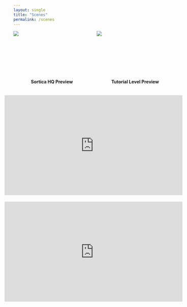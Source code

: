 ```yaml
---
layout: single
title: "Scenes"
permalink: /scenes
---
```


<!-- Escenas A-Frame -->
<script src="https://aframe.io/releases/1.2.0/aframe.min.js"></script>
<div style="display: flex; flex-wrap: wrap; gap: 20px; justify-content: center; margin-bottom: 40px;">

  <!-- Escena 1 -->
  <div style="flex: 1 1 45%; max-width: 600px; display: flex; flex-direction: column; align-items: center;">
    <div style="position: relative; width: 100%; padding-top: 56.25%;">
      <a-scene embedded style="position: absolute; top: 0; left: 0; width: 100%; height: 100%;">
        <a-assets>
          <img id="VR_Sortica" src="{{ '/assets/scenes/sortica_hq.png' | relative_url }}">
        </a-assets>
        <a-sky src="#VR_Sortica"></a-sky>
        <a-camera position="0 0 0" fov="90"></a-camera>
      </a-scene>
    </div>
    <p style="font-weight:bold;">Sortica HQ Preview</p>
  </div>

  <!-- Escena 2 -->
  <div style="flex: 1 1 45%; max-width: 600px; display: flex; flex-direction: column; align-items: center;">
    <div style="position: relative; width: 100%; padding-top: 56.25%;">
      <a-scene embedded style="position: absolute; top: 0; left: 0; width: 100%; height: 100%;">
        <a-assets>
          <img id="VR_Tutorial" src="{{ '/assets/scenes/tutorial.png' | relative_url }}">
        </a-assets>
        <a-sky src="#VR_Tutorial"></a-sky>
        <a-camera position="0 0 0" fov="90"></a-camera>
      </a-scene>
    </div>
    <p style="font-weight:bold;">Tutorial Level Preview</p>
  </div>

  <div style="flex: 1 1 45%; max-width: 600px; display: flex; flex-direction: column; align-items: center;">
    <iframe width="560" height="315" 
    src="https://www.youtube.com/embed/J1qI38jNBHg" 
    frameborder="0" 
    allow="accelerometer; autoplay; clipboard-write; encrypted-media; gyroscope; picture-in-picture" 
    allowfullscreen>
    </iframe>
  </div>

  <div style="flex: 1 1 45%; max-width: 600px; display: flex; flex-direction: column; align-items: center;">
    <iframe width="560" height="315" 
    src="https://www.youtube.com/embed/gBo_HC10xfk" 
    frameborder="0" 
    allow="accelerometer; autoplay; clipboard-write; encrypted-media; gyroscope; picture-in-picture" 
    allowfullscreen>
    </iframe>
  </div>

</div>